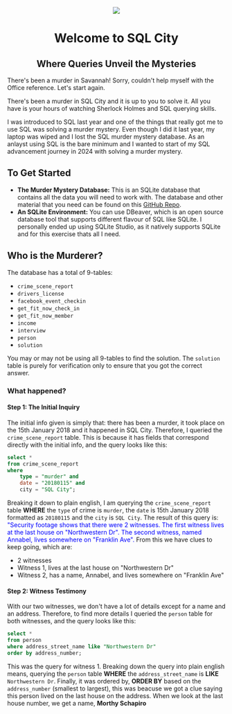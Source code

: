 <p align="center">
    <img src="https://media.discordapp.net/attachments/1008571020480876554/1203916482661056582/timble20_a_neon_lit_crime_alley_5c626489-1a3b-4f62-ac77-dd794ce2304e.png?ex=65d2d599&is=65c06099&hm=573cad76c6b03f0f28f5a626e355705fc60d215c149586c21eac6b7cada87ba2&=&format=webp&quality=lossless&width=593&height=593">
</p>

<div align="center">
    <h1>Welcome to SQL City</h1>
    <h2>Where Queries Unveil the Mysteries</h2>
</div>

There's been a murder in Savannah! Sorry, couldn't help myself with the Office reference. Let's start again. 

There's been a murder in SQL City and it is up to you to solve it. All you have is your hours of watching Sherlock Holmes and SQL querying skills.

I was introduced to SQL last year and one of the things that really got me to use SQL was solving a murder mystery. Even though I did it last year, my laptop was wiped and I lost the SQL murder mystery database. As an anlayst using SQL is the bare minimum and I wanted to start of my SQL advancement journey in 2024 with solving a murder mystery.

## To Get Started
- **The Murder Mystery Database:** This is an SQLite database that contains all the data you will need to work with. The database and other material that you need can be found on this [GitHub Repo](https://github.com/NUKnightLab/sql-mysteries/tree/master?tab=readme-ov-file).
- **An SQLite Environment:** You can use DBeaver, which is an open source database tool that supports different flavour of SQL like SQLite. I personally ended up using SQLite Studio, as it natively supports SQLite and for this exercise thats all I need.

## Who is the Murderer?
The database has a total of 9-tables:
- `crime_scene_report`
- `drivers_license`
- `facebook_event_checkin`
- `get_fit_now_check_in`
- `get_fit_now_member`
- `income`
- `interview`
- `person`
- `solution`

You may or may not be using all 9-tables to find the solution. The `solution` table is purely for verification only to ensure that you got the correct answer.

### What happened?

#### Step 1: The Initial Inquiry
The initial info given is simply that: there has been a murder, it took place on the 15th January 2018 and it happened in SQL City. Therefore, I queried the `crime_scene_report` table. This is because it has fields that correspond directly with the initial info, and the query looks like this:
````sql
select *
from crime_scene_report
where 
    type = "murder" and
    date = "20180115" and 
    city = "SQL City";
````
Breaking it down to plain english, I am querying the `crime_scene_report` table **WHERE** the `type` of crime is `murder`, the `date` is 15th January 2018 formatted as `20180115` and the `city` is `SQL City`.
The result of this query is:
    <font color="blue">"Security footage shows that there were 2 witnesses. The first witness lives at the last house on "Northwestern Dr". The second witness, named Annabel, lives somewhere on "Franklin Ave".</font>
From this we have clues to keep going, which are:
- 2 witnesses
- Witness 1, lives at the last house on "Northwestern Dr"
- Witness 2, has a name, Annabel, and lives somewhere on "Franklin Ave"

#### Step 2: Witness Testimony
With our two witnesses, we don't have a lot of details except for a name and an address. Therefore, to find more details I queried the `person` table for both witnesses, and the query looks like this:
````sql
select *
from person
where address_street_name like "Northwestern Dr"
order by address_number;
````
This was the query for witness 1. Breaking down the query into plain english means, querying the `person` table **WHERE** the `address_street_name` is **LIKE** `Northwestern Dr`. Finally, it was ordered by, **ORDER BY** based on the `address_number` (smallest to largest), this was beacuse we got a clue saying this person lived on the last house on the address. When we look at the last house number, we get a name, **Morthy Schapiro**



